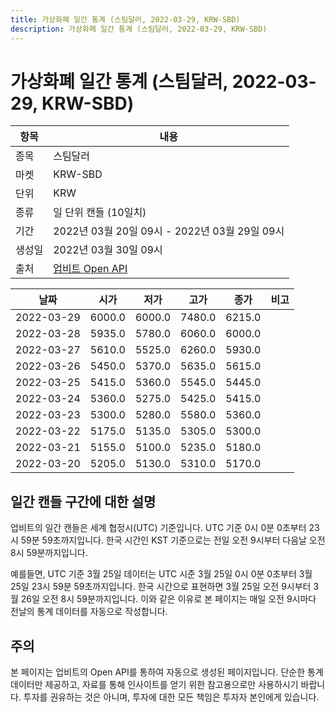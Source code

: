 ```yaml
---
title: 가상화폐 일간 통계 (스팀달러, 2022-03-29, KRW-SBD)
description: 가상화폐 일간 통계 (스팀달러, 2022-03-29, KRW-SBD)
---
```


가상화폐 일간 통계 (스팀달러, 2022-03-29, KRW-SBD)
===

|항목|내용|
|--|--|
|종목|스팀달러|
|마켓|KRW-SBD|
|단위|KRW|
|종류|일 단위 캔들 (10일치)|
|기간|2022년 03월 20일 09시 - 2022년 03월 29일 09시|
|생성일|2022년 03월 30일 09시|
|출처|[업비트 Open API](https://docs.upbit.com)|


|날짜|시가|저가|고가|종가|비고|
|--|--|--|--|--|--|
|2022-03-29|6000.0|6000.0|7480.0|6215.0|    |
|2022-03-28|5935.0|5780.0|6060.0|6000.0|    |
|2022-03-27|5610.0|5525.0|6260.0|5930.0|    |
|2022-03-26|5450.0|5370.0|5635.0|5615.0|    |
|2022-03-25|5415.0|5360.0|5545.0|5445.0|    |
|2022-03-24|5360.0|5275.0|5425.0|5415.0|    |
|2022-03-23|5300.0|5280.0|5580.0|5360.0|    |
|2022-03-22|5175.0|5135.0|5305.0|5300.0|    |
|2022-03-21|5155.0|5100.0|5235.0|5180.0|    |
|2022-03-20|5205.0|5130.0|5310.0|5170.0|    |


일간 캔들 구간에 대한 설명
---


업비트의 일간 캔들은 세계 협정시(UTC) 기준입니다. 
UTC 기준 0시 0분 0초부터 23시 59분 59초까지입니다. 
한국 시간인 KST 기준으로는 전일 오전 9시부터 다음날 오전 8시 59분까지입니다. 


예를들면, UTC 기준 3월 25일 데이터는 UTC 시준 3월 25일 0시 0분 0초부터 3월 25일 23시 59분 59초까지입니다. 
한국 시간으로 표현하면 3월 25일 오전 9시부터 3월 26일 오전 8시 59분까지입니다. 
이와 같은 이유로 본 페이지는 매일 오전 9시마다 전날의 통계 데이터를 자동으로 작성합니다. 


주의
---


본 페이지는 업비트의 Open API를 통하여 자동으로 생성된 페이지입니다. 
단순한 통계 데이터만 제공하고, 자료를 통해 인사이트를 얻기 위한 참고용으로만 사용하시기 바랍니다. 
투자를 권유하는 것은 아니며, 투자에 대한 모든 책임은 투자자 본인에게 있습니다. 

